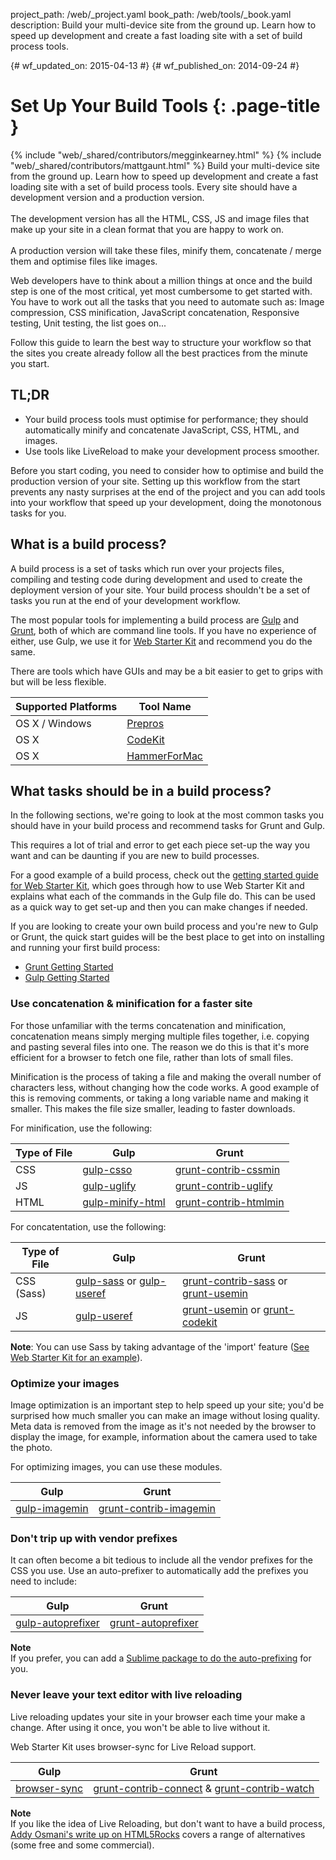 project_path: /web/_project.yaml
book_path: /web/tools/_book.yaml
description: Build your multi-device site from the ground up. Learn how to speed up development and create a fast loading site with a set of build process tools.

{# wf_updated_on: 2015-04-13 #}
{# wf_published_on: 2014-09-24 #}

# Set Up Your Build Tools {: .page-title }

{% include "web/_shared/contributors/megginkearney.html" %}
{% include "web/_shared/contributors/mattgaunt.html" %}
Build your multi-device site from the ground up. Learn how to speed up development and create a fast loading site with a set of build process tools. Every site should have a development version and a production version.<br /><br />The development version has all the HTML, CSS, JS and image files that make up your site in a clean format that you are happy to work on.<br /><br />A production version will take these files, minify them, concatenate / merge them and optimise files like images.

Web developers have to think about a million things at once and the build step
is one of the most critical, yet most cumbersome to get started with.  You
have to work out all the tasks that you need to automate such as: Image
compression, CSS minification, JavaScript concatenation, Responsive testing,
Unit testing, the list goes on...

Follow this guide to learn the best way to structure your workflow so that
the sites you create already follow all the best practices from the
minute you start.


## TL;DR
- Your build process tools must optimise for performance; they should automatically minify and concatenate JavaScript, CSS, HTML, and images.
- Use tools like LiveReload to make your development process smoother.


Before you start coding, you need to consider how to optimise and build the
production version of your site. Setting up this workflow from the start
prevents any nasty surprises at the end of the project and you can add tools
into your workflow that speed up your development, doing the monotonous tasks
for you.

## What is a build process?

A build process is a set of tasks which run over your projects files, compiling
and testing code during development and used to create the deployment version of
your site.  Your build process shouldn't be a set of tasks you run at the end of
your development workflow.

The most popular tools for implementing a build process are
[Gulp](http://gulpjs.com/) and [Grunt](http://gruntjs.com/), both of which are
command line tools. If you have no experience of either, use Gulp, we use it for
[Web Starter Kit](/web/tools/starter-kit/) and recommend
you do the same.

There are tools which have GUIs and may be a bit easier to get to grips with but
will be less flexible.

<table class="mdl-data-table tc-heavyright">
  <colgroup>
    <col span="1" />
    <col span="1" />
  </colgroup>
  <thead>
    <tr>
      <th data-th="Supported Platforms">Supported Platforms</th>
      <th data-th="Tool Name">Tool Name</th>
    </tr>
  </thead>
  <tbody>
    <tr>
      <td data-th="Supported Platforms">OS X / Windows</td>
      <td data-th="Gulp"><a href="http://alphapixels.com/prepros/">Prepros</a></td>
    </tr>
    <tr>
      <td data-th="Supported Platforms">OS X</td>
      <td data-th="Gulp"><a href="https://incident57.com/codekit/">CodeKit</a></td>
    </tr>
    <tr>
      <td data-th="Supported Platforms">OS X</td>
      <td data-th="Gulp"><a href="http://hammerformac.com/">HammerForMac</a></td>
    </tr>
  </tbody>
</table>


## What tasks should be in a build process?

In the following sections, we're going to look at the most common tasks you
should have in your build process and recommend tasks for Grunt and Gulp.

This requires a lot of trial and error to get each piece set-up the way you want
and can be daunting if you are new to build processes.

For a good example of a build process, check out the [getting started guide for Web Starter
Kit](/web/fundamentals/getting-started/web-starter-kit/),
which goes through how to use Web Starter Kit and explains what each of the
commands in the Gulp file do. This can be used as a quick way to get set-up and then
you can make changes if needed.

If you are looking to create your own build process and you're new to Gulp
or Grunt, the quick start guides will be the best place to get into on installing
and running your first build process:

* [Grunt Getting Started](http://gruntjs.com/getting-started)
* [Gulp Getting
  Started](https://github.com/gulpjs/gulp/blob/master/docs/getting-started.md#getting-started)

### Use concatenation & minification for a faster site

For those unfamiliar with the terms concatenation and minification,
concatenation means simply merging multiple files together, i.e. copying and
pasting several files into one. The reason we do this is that it's more
efficient for a browser to fetch one file, rather than lots of small files.

Minification is the process of taking a file and making the overall number of
characters less, without changing how the code works. A good example of this is
removing comments, or taking a long variable name and making it smaller. This
makes the file size smaller, leading to faster downloads.

For minification, use the following:

<table class="mdl-data-table tc-heavyright">
  <colgroup>
    <col span="1" />
    <col span="1" />
    <col span="1" />
  </colgroup>
  <thead>
    <tr>
      <th data-th="Type of File">Type of File</th>
      <th data-th="Gulp">Gulp</th>
      <th data-th="Grunt">Grunt</th>
    </tr>
  </thead>
  <tbody>
    <tr>
      <td data-th="Type of File">CSS</td>
      <td data-th="Gulp"><a href="https://github.com/ben-eb/gulp-csso">gulp-csso</a></td>
      <td data-th="Grunt"><a href="https://github.com/gruntjs/grunt-contrib-cssmin">grunt-contrib-cssmin</a></td>
    </tr>
    <tr>
      <td data-th="Type of File">JS</td>
      <td data-th="Gulp"><a href="https://github.com/terinjokes/gulp-uglify/">gulp-uglify</a></td>
      <td data-th="Grunt"><a href="https://github.com/gruntjs/grunt-contrib-uglify">grunt-contrib-uglify</a></td>
    </tr>
    <tr>
      <td data-th="Type of File">HTML</td>
      <td data-th="Gulp"><a href="https://github.com/jonathanepollack/gulp-minify-html">gulp-minify-html</a></td>
      <td data-th="Grunt"><a href="https://github.com/gruntjs/grunt-contrib-htmlmin">grunt-contrib-htmlmin</a></td>
    </tr>
  </tbody>
</table>

For concatentation, use the following:

<table class="mdl-data-table tc-heavyright">
  <colgroup>
    <col span="1" />
    <col span="1" />
    <col span="1" />
  </colgroup>
  <thead>
    <tr>
      <th data-th="Type of File">Type of File</th>
      <th data-th="Gulp">Gulp</th>
      <th data-th="Grunt">Grunt</th>
    </tr>
  </thead>
  <tbody>
    <tr>
      <td data-th="Type of File">CSS (Sass)</td>
      <td data-th="Gulp"><a href="https://github.com/dlmanning/gulp-sass">gulp-sass</a> or <a href="https://github.com/jonkemp/gulp-useref">gulp-useref</a></td>
      <td data-th="Grunt"><a href="https://github.com/gruntjs/grunt-contrib-sass">grunt-contrib-sass</a> or <a href="https://github.com/yeoman/grunt-usemin">grunt-usemin</a></td>
    </tr>
    <tr>
      <td data-th="Type of File">JS</td>
      <td data-th="Gulp"><a href="https://github.com/jonkemp/gulp-useref">gulp-useref</a></td>
      <td data-th="Grunt"><a href="https://github.com/yeoman/grunt-usemin">grunt-usemin</a> or <a href="https://github.com/fatso83/grunt-codekit">grunt-codekit</a></td>
    </tr>
  </tbody>
</table>

**Note**: You can use Sass by taking advantage of the 'import' feature ([See Web Starter
Kit for an example](https://github.com/google/web-starter-kit/blob/master/app/styles/main.scss)).

### Optimize your images

Image optimization is an important step to help speed up your site; you'd be
surprised how much smaller you can make an image without losing quality. Meta
data is removed from the image as it's not needed by the browser to display the
image, for example, information about the camera used to take the photo.

For optimizing images, you can use these modules.

<table class="mdl-data-table tc-heavyright">
  <colgroup>
    <col span="1" />
    <col span="1" />
  </colgroup>
  <thead>
    <tr>
      <th data-th="Gulp">Gulp</th>
      <th data-th="Grunt">Grunt</th>
    </tr>
  </thead>
  <tbody>
    <tr>
      <td data-th="Gulp"><a href="https://github.com/sindresorhus/gulp-imagemin">gulp-imagemin</a></td>
      <td data-th="Grunt"><a href="https://github.com/gruntjs/grunt-contrib-imagemin">grunt-contrib-imagemin</a></td>
    </tr>
  </tbody>
</table>

### Don't trip up with vendor prefixes

It can often become a bit tedious to include all the vendor prefixes for the CSS
you use. Use an auto-prefixer to automatically add the prefixes you need to
include:

<table class="mdl-data-table tc-heavyright">
  <colgroup>
    <col span="1" />
    <col span="1" />
  </colgroup>
  <thead>
    <tr>
      <th data-th="Gulp">Gulp</th>
      <th data-th="Grunt">Grunt</th>
    </tr>
  </thead>
  <tbody>
    <tr>
      <td data-th="Gulp"><a href="https://github.com/sindresorhus/gulp-autoprefixer">gulp-autoprefixer</a></td>
      <td data-th="Grunt"><a href="https://github.com/nDmitry/grunt-autoprefixer">grunt-autoprefixer</a></td>
    </tr>
  </tbody>
</table>

**Note**  
If you prefer, you can add a [Sublime package to do the auto-prefixing](/web/tools/setup/setup-editor.html#autoprefixer) for
you.

### Never leave your text editor with live reloading

Live reloading updates your site in your browser each time your make a change.
After using it once, you won't be able to live without it.

Web Starter Kit uses browser-sync for Live Reload support.

<table class="mdl-data-table tc-heavyright">
  <colgroup>
    <col span="1" />
    <col span="1" />
  </colgroup>
  <thead>
    <tr>
      <th data-th="Gulp">Gulp</th>
      <th data-th="Grunt">Grunt</th>
    </tr>
  </thead>
  <tbody>
    <tr>
      <td data-th="Gulp"><a href="http://www.browsersync.io/docs/gulp/">browser-sync</a></td>
      <td data-th="Grunt"><a href="https://github.com/gruntjs/grunt-contrib-connect">grunt-contrib-connect</a> & <a href="https://github.com/gruntjs/grunt-contrib-watch">grunt-contrib-watch</a></td>
    </tr>
  </tbody>
</table>

**Note**  
If you like the idea of Live Reloading, but don't want to have a build
process, [Addy Osmani's write up on
HTML5Rocks](http://www.html5rocks.com/en/tutorials/tooling/synchronized-cross-device-testing/)
covers a range of alternatives (some free and some commercial).


